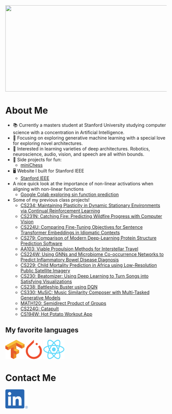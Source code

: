 <img src="./intro.gif" width="1000" height="270">

# About Me
- :books: Currently a masters student at Stanford University studying computer science with a concentration in Artificial Intelligence.
- :flight_departure: Focusing on exploring generative machine learning with a special love for exploring novel architectures. 
- :mag_right: Interested in learning varieties of deep architectures. Robotics, neuroscience, audio, vision, and speech are all within bounds.
- :space_invader: Side projects for fun:
  - [miniChess](https://github.com/jmichaels32/miniChess)
- :desktop_computer: Website I built for Stanford IEEE
  - [Stanford IEEE](https://stanfordieee.github.io)
- A nice quick look at the importance of non-linear activations when aligning with non-linear functions
  - [Google Colab exploring sin function prediction](https://colab.research.google.com/drive/1on3fjyzP93tkpf2Gray2L6wYLQo5ivca?usp=sharing)
- Some of my previous class projects!
  - [CS234: Maintaining Plasticity in Dynamic Stationary Environments via Continual
Reinforcement Learning](./projects/CS234.pdf)
  - [CS231N: Catching Fire: Predicting Wildfire Progress with Computer Vision](./projects/CS231N.pdf)
  - [CS224U: Comparing Fine-Tuning Objectives for Sentence Transformer Embeddings in Idiomatic Contexts](./projects/CS224U.pdf)
  - [CS279: Comparison of Modern Deep-Learning Protein Structure Prediction Software](./projects/CS279.pdf)
  - [AA103: Viable Propulsion Methods for Interstellar Travel](./projects/AA103.pdf)
  - [CS224W: Using GNNs and Microbiome Co-occurrence Networks to Predict Inflammatory Bowel Disease Diagnosis](./projects/CS224W.pdf)
  - [CS229: Child Mortality Prediction in Africa using Low-Resolution Public Satellite Imagery](./projects/CS229.pdf)
  - [CS230: Beatomizer: Using Deep Learning to Turn Songs into Satisfying Visualizations](./projects/CS230.pdf)
  - [CS238: Battleship Buster using DQN](./projects/CS238_Milestone.pdf)
  - [CS330: MuSiC: Music Similarity Composer with Multi-Tasked Generative Models](./projects/CS330.pdf)
  - [MATH120: Semidirect Product of Groups](./projects/MATH120.pdf)
  - [CS224G: Catapult](./projects/catapult.pdf)
  - [CS194W: Hot Potato Workout App](https://github.com/jmichaels32/hotPotato)

## My favorite languages
<a href="https://www.tensorflow.org"><img src="./images/tensorflow.svg.png" width="60" height="60"></a>
<a href="https://pytorch.org"><img src="./images/pytorch.svg.png" width="50" height="60"></a>
<a href="https://react.dev"><img src="./images/reactjs.svg.png" width="67" height="60"></a>


# Contact Me
<a href="https://linkedin.com/jack-michaels"><img src="./images/linkedin.png" width="70" height="60"></a>
